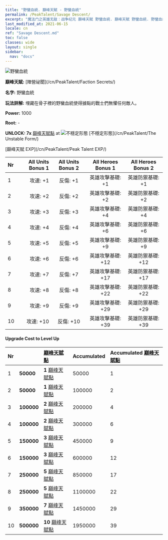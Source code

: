 ```yaml
---
title: "野蠻血統. 巔峰天賦 - 野蠻血統"
permalink: /PeakTalent/Savage Descent/
excerpt: "魔法门之英雄无敌：战争纪元 巔峰天賦 野蠻血統. 巔峰天賦 野蠻血統. 野蠻血統"
last_modified_at: 2021-06-15
locale: cn
ref: "Savage Descent.md"
toc: false
classes: wide
layout: single
sidebar:
  nav: "docs"
---
```


  ![野蠻血統](/images/pt/talent_3003.png)

  **巔峰天賦:** [陣營祕聞](/cn/PeakTalent/Faction Secrets/)

  **名字:** 野蠻血統

  **玩法詳解:** 埋藏在骨子裡的野蠻血統使得據點的戰士們無懼任何敵人。

  **Power:** 1000

  **Root:** -

  **UNLOCK: 7x** [巔峰天賦點](/cn/Items/con_934/) at ![不穩定形態](/images/pt/talent_3002.png) [不穩定形態](/cn/PeakTalent/The Unstable Form/)

  [巔峰天賦 EXP](/cn/PeakTalent/Peak Talent EXP/)

  | Nr | All Units Bonus 1 | All Units Bonus 2 | All Heroes Bonus 1 | All Heroes Bonus 2 |
  |:---|--------------:|:-------------:|:-------------:|:-------------:|
  | 1 | 攻速: +1 | 反傷: +1 | 英雄攻擊基礎: +1 | 英雄防禦基礎: +1 |
  | 2 | 攻速: +2 | 反傷: +2 | 英雄攻擊基礎: +2 | 英雄防禦基礎: +2 |
  | 3 | 攻速: +3 | 反傷: +3 | 英雄攻擊基礎: +4 | 英雄防禦基礎: +4 |
  | 4 | 攻速: +4 | 反傷: +4 | 英雄攻擊基礎: +6 | 英雄防禦基礎: +6 |
  | 5 | 攻速: +5 | 反傷: +5 | 英雄攻擊基礎: +9 | 英雄防禦基礎: +9 |
  | 6 | 攻速: +6 | 反傷: +6 | 英雄攻擊基礎: +12 | 英雄防禦基礎: +12 |
  | 7 | 攻速: +7 | 反傷: +7 | 英雄攻擊基礎: +17 | 英雄防禦基礎: +17 |
  | 8 | 攻速: +8 | 反傷: +8 | 英雄攻擊基礎: +22 | 英雄防禦基礎: +22 |
  | 9 | 攻速: +9 | 反傷: +9 | 英雄攻擊基礎: +29 | 英雄防禦基礎: +29 |
  | 10 | 攻速: +10 | 反傷: +10 | 英雄攻擊基礎: +39 | 英雄防禦基礎: +39 |


#### Upgrade Cost to Level Up

  | Nr | <i class="fas fa-coins"/> | [巔峰天賦點](/cn/Items/con_934/) | Accumulated <i class="fas fa-coins"/> | Accumulated [巔峰天賦點](/cn/Items/con_934/) |
  |:---|:--------------|:-------------|:-------------|:-------------|
  | 1 | **50000** | **1** [巔峰天賦點](/cn/Items/con_934/) | 50000 | 1 |
  | 2 | **50000** | **1** [巔峰天賦點](/cn/Items/con_934/) | 100000 | 2 |
  | 3 | **100000** | **2** [巔峰天賦點](/cn/Items/con_934/) | 200000 | 4 |
  | 4 | **100000** | **2** [巔峰天賦點](/cn/Items/con_934/) | 300000 | 6 |
  | 5 | **150000** | **3** [巔峰天賦點](/cn/Items/con_934/) | 450000 | 9 |
  | 6 | **150000** | **3** [巔峰天賦點](/cn/Items/con_934/) | 600000 | 12 |
  | 7 | **250000** | **5** [巔峰天賦點](/cn/Items/con_934/) | 850000 | 17 |
  | 8 | **250000** | **5** [巔峰天賦點](/cn/Items/con_934/) | 1100000 | 22 |
  | 9 | **350000** | **7** [巔峰天賦點](/cn/Items/con_934/) | 1450000 | 29 |
  | 10 | **500000** | **10** [巔峰天賦點](/cn/Items/con_934/) | 1950000 | 39 |
